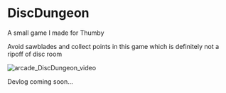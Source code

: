 # DiscDungeon
A small game I made for Thumby

Avoid sawblades and collect points in this game which is definitely not a ripoff of disc room

![arcade_DiscDungeon_video](https://user-images.githubusercontent.com/76883695/233811766-331ed7e6-f6c3-4992-9c65-2a3907006882.gif)

Devlog coming soon...
